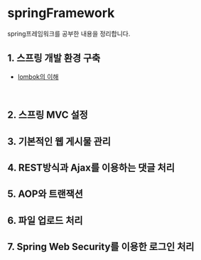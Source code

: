 # springFramework
spring프레임워크를 공부한 내용을 정리합니다.

## 1. 스프링 개발 환경 구축
* [lombok의 이해](https://github.com/ty990520/springFramework/blob/main/chap01.md)

<br>

## 2. 스프링 MVC 설정

## 3. 기본적인 웹 게시물 관리

## 4. REST방식과 Ajax를 이용하는 댓글 처리

## 5. AOP와 트랜잭션

## 6. 파일 업로드 처리

## 7. Spring Web Security를 이용한 로그인 처리
